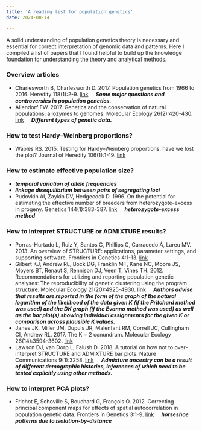 ```yaml
---
title: 'A reading list for population genetics'
date: 2024-08-14

---
```


A solid understanding of population genetics theory is necessary and essential for correct interpretation of genomic data and patterns. Here I compiled a list of papers that I found helpful to build up the knowledge foundation for understanding the theory and analytical methods. 

### Overview articles

- Charlesworth B, Charlesworth D. 2017. Population genetics from 1966 to 2016. Heredity 118(1):2-9. [link](https://doi.org/10.1038/hdy.2016.55) &nbsp; &nbsp; ***Some major questions and controversies in population genetics.***
- Allendorf FW. 2017. Genetics and the conservation of natural populations: allozymes to genomes. Molecular Ecology 26(2):420-430. [link](https://doi.org/10.1111/mec.13948) &nbsp; &nbsp; ***Different types of genetic data.***

### How to test Hardy–Weinberg proportions?

- Waples RS. 2015. Testing for Hardy–Weinberg proportions: have we lost the plot? Journal of Heredity 106(1):1-19. [link](https://doi.org/10.1093/jhered/esu062)

### How to estimate effective population size?

- ***temporal variation of allele frequencies***
- ***linkage disequilibrium between pairs of segregating loci***
- Pudovkin AI, Zaykin DV, Hedgecock D. 1996. On the potential for estimating the effective number of breeders from heterozygote-excess in progeny. Genetics 144(1):383-387. [link](https://doi.org/10.1093/genetics/144.1.383) &nbsp; &nbsp; ***heterozygote-excess method***

### How to interpret STRUCTURE or ADMIXTURE results?

- Porras-Hurtado L, Ruiz Y, Santos C, Phillips C, Carracedo Á, Lareu MV. 2013. An overview of STRUCTURE: applications, parameter settings, and supporting software. Frontiers in Genetics 4:1-13. [link](https://doi.org/10.3389/fgene.2013.00098) 
- Gilbert KJ, Andrew RL, Bock DG, Franklin MT, Kane NC, Moore JS, Moyers BT, Renaut S, Rennison DJ, Veen T, Vines TH. 2012. Recommendations for utilizing and reporting population genetic analyses: The reproducibility of genetic clustering using the program structure. Molecular Ecology 21(20):4925-4930. [link]( https://doi.org/10.1111/j.1365-294X.2012.05754.x) &nbsp; &nbsp; ***Authors advise that results are reported in the form of the graph of the natural logarithm of the likelihood of the data given K (if the Pritchard method was used) and the DK graph (if the Evanno method was used) as well as the bar plot(s) showing individual assignments for the given K or comparison across plausible K values.***
- Janes JK, Miller JM, Dupuis JR, Malenfant RM, Correll JC, Cullingham CI, Andrew RL. 2017. The K = 2 conundrum. Molecular Ecology 26(14):3594-3602. [link](https://doi.org/10.1111/mec.14187)
- Lawson DJ, van Dorp L, Falush D. 2018. A tutorial on how not to over-interpret STRUCTURE and ADMIXTURE bar plots. Nature Communications 9(1):3258. [link](https://doi.org/10.1038/s41467-018-05257-7) &nbsp; &nbsp; ***Admixture ancestry can be a result of different demographic histories, inferences of which need to be tested explicitly using other methods.***

### How to interpret PCA plots?

- Frichot E, Schoville S, Bouchard G, François O. 2012. Correcting principal component maps for effects of spatial autocorrelation in population genetic data. Frontiers in Genetics 3:1-9. [link](https://doi.org/10.3389/fgene.2012.00254) &nbsp; &nbsp; ***horseshoe patterns due to isolation-by-distance***
